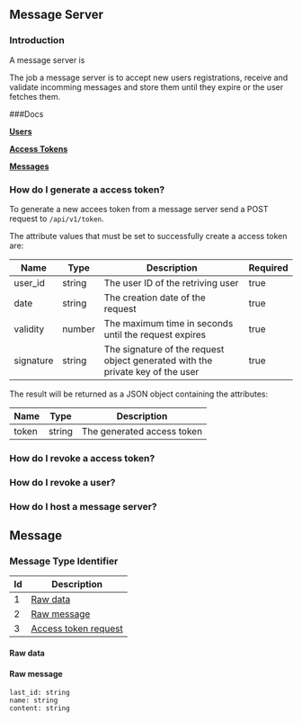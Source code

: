 ## Message Server
### Introduction
A message server is 

The job a message server is to accept new users registrations, receive and validate incomming messages and store them until they expire or the user fetches them.

###Docs

**[Users](./UserRegistration.md)**

**[Access Tokens](./AccessTokens.md)**

**[Messages](./SendingMessages.md)**



### How do I generate a access token?

To generate a new accees token from a message server send a POST request to `/api/v1/token`.

The attribute values that must be set to successfully create a access token are:

| Name      | Type   | Description | Required |
| --------- | ------ | ----------- | -------- |
| user_id    | string | The user ID of the retriving user | true |
| date       | string | The creation date of the request | true |
| validity   | number | The maximum time in seconds until the request expires | true |
| signature  | string | The signature of the request object generated with the private key of the user | true |

The result will be returned as a JSON object containing the attributes:

| Name      | Type   | Description |
| --------- | ------ | ----------- |
| token    | string | The generated access token |

### How do I revoke a access token?

### How do I revoke a user?

### How do I host a message server?

## Message

### Message Type Identifier

| Id  | Description |
| --- | ----------- |
| 1   | [Raw data]() |
| 2   | [Raw message]() |
| 3   | [Access token request]() |

#### Raw data


#### Raw message

```
last_id: string
name: string
content: string
```

